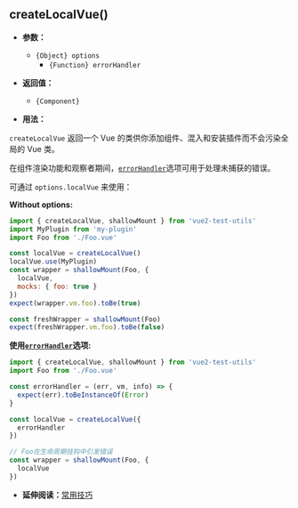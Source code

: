 ## createLocalVue()

- **参数：**

  - `{Object} options`
    - `{Function} errorHandler`

- **返回值：**

  - `{Component}`

- **用法：**

`createLocalVue` 返回一个 Vue 的类供你添加组件、混入和安装插件而不会污染全局的 Vue 类。

在组件渲染功能和观察者期间，[`errorHandler`](https://cn.vuejs.org/v2/api/index.html#errorHandler)选项可用于处理未捕获的错误。

可通过 `options.localVue` 来使用：

**Without options:**

```js
import { createLocalVue, shallowMount } from 'vue2-test-utils'
import MyPlugin from 'my-plugin'
import Foo from './Foo.vue'

const localVue = createLocalVue()
localVue.use(MyPlugin)
const wrapper = shallowMount(Foo, {
  localVue,
  mocks: { foo: true }
})
expect(wrapper.vm.foo).toBe(true)

const freshWrapper = shallowMount(Foo)
expect(freshWrapper.vm.foo).toBe(false)
```

**使用[`errorHandler`](https://cn.vuejs.org/v2/api/index.html#errorHandler)选项:**

```js
import { createLocalVue, shallowMount } from 'vue2-test-utils'
import Foo from './Foo.vue'

const errorHandler = (err, vm, info) => {
  expect(err).toBeInstanceOf(Error)
}

const localVue = createLocalVue({
  errorHandler
})

// Foo在生命周期挂钩中引发错误
const wrapper = shallowMount(Foo, {
  localVue
})
```

- **延伸阅读：**[常用技巧](../guides/common-tips.md#applying-global-plugins-and-mixins)
